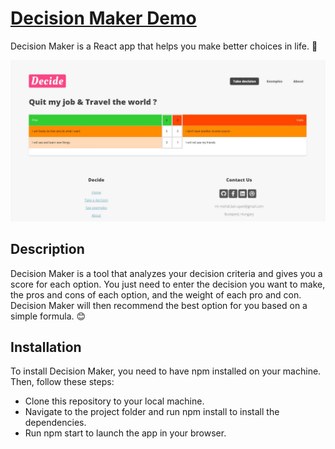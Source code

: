 # [Decision Maker Demo](https://take-decision.netlify.app/)

Decision Maker is a React app that helps you make better choices in life. 🙌


![preview](public/preview.JPG)


## Description

Decision Maker is a tool that analyzes your decision criteria and gives you a score for each option. You just need to enter the decision you want to make, the pros and cons of each option, and the weight of each pro and con. Decision Maker will then recommend the best option for you based on a simple formula. 😊

## Installation

To install Decision Maker, you need to have npm installed on your machine. Then, follow these steps:

- Clone this repository to your local machine.
- Navigate to the project folder and run npm install to install the dependencies.
- Run npm start to launch the app in your browser.